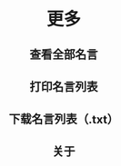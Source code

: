 <strong>
<div style="text-align: center" class="mdui-ripple">
<style>h1{font-size:30px}h3{font-size:20px}</style>
    <h1>更多</h1>
    <h3><a onclick="my.md_all()">查看全部名言</a></h3> 
    <h3><a onclick="my.print()">打印名言列表</a></h3> 
    <h3><a onclick="my.download()">下载名言列表（.txt）</a></h3> 
    <h3><a onclick="my.about()">关于</a></h3> 
</div></div></strong>